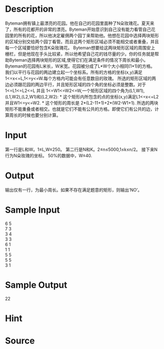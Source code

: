 
# Description

<div class="content">Byteman拥有镇上最漂亮的花园。他在自己的花园里面种了N朵玫瑰花。夏天来了，所有的花都开的非常的漂亮。Byteman开始意识到自己没有能力看管自己花园里的所有的花，所以他决定雇佣两个园丁来帮助他。他想在花园中选择两块矩形的区域分别交给两个园丁看管。而且这两个矩形区域必须不能相交或者重叠，并且每一个区域要恰好包含K朵玫瑰花。
Byteman想要给这两块矩形区域的周围安上栅栏，但是他现在手头比较紧，所以他希望自己花的钱尽量的少。你的任务就是帮助Byteman选择两块矩形的区域,使得它们在满足条件的情况下周长和最小。
Byteman的花园有L米长，W米宽。花园被分成了L*W个大小相同(1*1)的方格。我们以平行与花园的两边建立起一个坐标系。所有的方格的坐标(x,y)满足1&lt;=x&lt;=L,1&lt;=y&lt;=W.每个方格内可能会有任意数目的玫瑰。
所选的矩形区域的两边必须跟花园的两边平行，并且矩形区域的四个角的坐标必须是整数。对于1&lt;=L1&lt;=L2&lt;=L 并且 1&lt;=W1&lt;=W2&lt;=W,一个矩形区域的四个角为(L1,W1),(L1,W2),(L2,W1)和(L2,W2):
* 这个矩形内所包含的点的坐标(x,y)满足L1&lt;=x&lt;=L2并且W1&lt;=y&lt;=W2.
* 这个矩形的周长是 2*(L2-11+1)+2*(W2-W1+1).
所选的两块矩形不能重叠或者相交。也就是它们不能有公共的方格。即使它们有公共的边，计算周长的时候也要分别计算。</div>

# Input

<div class="content">
第一行是L和W。1≤L,W≤250。
第二行是N和K。2≤n≤5000,1≤k≤n/2。
接下来N行为N朵玫瑰的坐标。
50%的数据中，W≤40.
</div>

# Output

<div class="content">输出仅有一行，为最小周长。如果不存在满足题意的矩形，则输出’NO’。
</div>

# Sample Input

<div class="content"><span class="sampledata">6 5<br/>
7 3<br/>
3 4<br/>
3 3<br/>
6 1<br/>
1 1<br/>
5 5<br/>
5 5<br/>
3 1	<br/>
</span></div>

# Sample Output

<div class="content"><span class="sampledata">22</span></div>

# Hint

<div class="content"><p></p></div>

# Source

<div class="content"><p><a href="problemset.php?search="></a></p></div>

